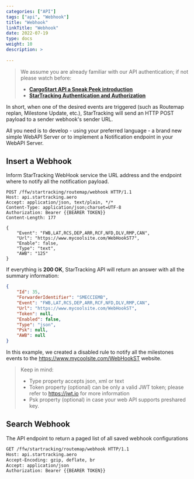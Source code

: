 ```yaml
---
categories: ["API"]
tags: ["api", "Webhook"] 
title: "Webhook"
linkTitle: "Webhook"
date: 2022-07-19
type: docs
weight: 10
description: >
  
---
```

> We assume you are already familiar with our API authentication; if not please watch before:
> * **[CargoStart API a Sneak Peek introduction](/startracking/getting-started/#a-sneak-peek-introduction)**
> * **[StarTracking Authentication and Authorization](/startracking/api/authentication/)**

In short, when one of the desired events are triggered (such as Routemap replan, Milestone Update, etc.), StarTracking will send an HTTP POST payload to a sender webhook's sender URL.

All you need is to develop - using your preferred language - a brand new simple WebAPI Server or to implement a Notification endpoint in your WebAPI Server.

## Insert a Webhook
Inform StarTracking WebHook service the URL address and the endpoint where to notify all the notification payload.

```http
POST /ffw/startracking/routemap/webhook HTTP/1.1
Host: api.startracking.aero
Accept: application/json, text/plain, */*
Content-Type: application/json;charset=UTF-8
Authorization: Bearer {{BEARER TOKEN}}
Content-Length: 177

{
    "Event": "FWB,LAT,RCS,DEP,ARR,RCF,NFD,DLV,RMP,CAN",
    "Url": "https://www.mycoolsite.com/WebHookST7",
    "Enable": false,
    "Type": "text",
    "AWB": "125"
}
```

If everything is **200 OK**, StarTracking API will return an answer with all the summary information:

```json
{
    "Id": 35,
    "ForwarderIdentifier": "SMECCIEMB",
    "Event": "FWB,LAT,RCS,DEP,ARR,RCF,NFD,DLV,RMP,CAN",
    "Url": "https://www.mycoolsite.com/WebHookST",
    "Token": null,
    "Enabled": false,
    "Type": "json",
    "Psk": null,
    "AWB": null
}
```

In this example, we created a disabled rule to notify all the milestones events to the https://www.mycoolsite.com/WebHookST website.

> Keep in mind:
>	* Type property accepts json, xml or text
>	* Token property (optional) can be only a valid JWT token; please refer to https://jwt.io for more information
>	* Psk property (optional) in case your web API supports preshared key.

## Search Webhook

The API endpoint to return a paged list of all saved webhook configurations

```html
GET /ffw/startracking/routemap/webhook HTTP/1.1
Host: api.startracking.aero
Accept-Encoding: gzip, deflate, br
Accept: application/json
Authorization: Bearer {{BEARER TOKEN}}
```

